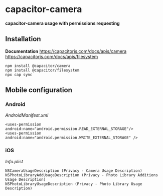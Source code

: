 # capacitor-camera

**capacitor-camera usage with permissions requesting**

## Installation

**Documentation**
https://capacitorjs.com/docs/apis/camera      
https://capacitorjs.com/docs/apis/filesystem       

````
npm install @capacitor/camera
npm install @capacitor/filesystem
npx cap sync
````

## Mobile configuration

### Android

*AndroidManifest.xml*
````
<uses-permission android:name="android.permission.READ_EXTERNAL_STORAGE"/>
<uses-permission android:name="android.permission.WRITE_EXTERNAL_STORAGE" />
````

### iOS

*Info.plist*
````
NSCameraUsageDescription (Privacy - Camera Usage Description)
NSPhotoLibraryAddUsageDescription (Privacy - Photo Library Additions Usage Description)
NSPhotoLibraryUsageDescription (Privacy - Photo Library Usage Description)
````
